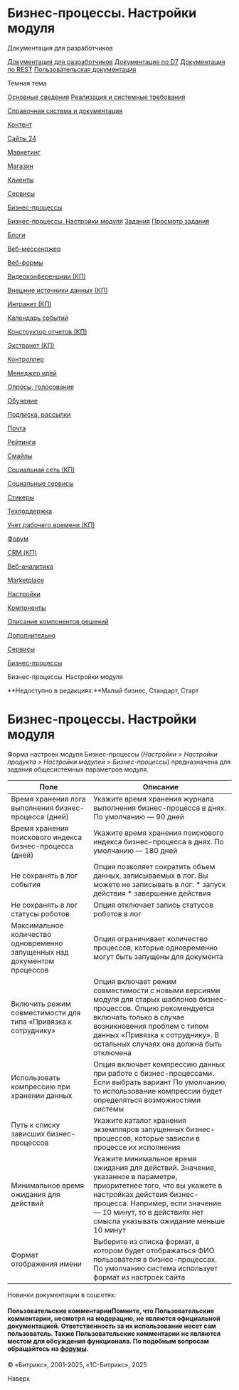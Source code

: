 # Бизнес-процессы. Настройки модуля

Документация для разработчиков

[Документация для разработчиков](https://dev.1c-bitrix.ru/api_help/)
[Документация по D7](https://dev.1c-bitrix.ru/api_d7/)
[Документация по REST](https://dev.1c-bitrix.ru/rest_help/)
[Пользовательская документация](https://dev.1c-bitrix.ru/user_help/)

Темная тема

[Основные сведения](/user_help/index.php)
[Реализация и системные требования](/user_help/reqintro.php)

[Справочная система и документация](/user_help/help/index.php)

[Контент](/user_help/content/index.php)

[Сайты 24](/user_help/sites24/index.php)

[Маркетинг](/user_help/marketing/index.php)

[Магазин](/user_help/store/index.php)

[Клиенты](/user_help/clients/index.php)

[Сервисы](/user_help/service/index.php)

[Бизнес-процессы](/user_help/service/bizproc/index.php)

[Бизнес-процессы. Настройки модуля](/user_help/service/bizproc/settings.php)
[Задания](/user_help/service/bizproc/bizproc_task_list.php)
[Просмотр задания](/user_help/service/bizproc/bizproc_task.php)

[Блоги](/user_help/service/blogs/index.php)

[Веб-мессенджер](/user_help/service/im/index.php)

[Веб-формы](/user_help/service/form/index.php)

[Видеоконференциии (КП)](/user_help/service/video/index.php)

[Внешние источники данных (КП)](/user_help/service/xdi/index.php)

[Интранет (КП)](/user_help/service/intranet/index.php)

[Календарь событий](/user_help/service/event_calendar/index.php)

[Конструктор отчетов (КП)](/user_help/service/report/index.php)

[Экстранет (КП)](/user_help/service/extranet/index.php)

[Контроллер](/user_help/service/controller/index.php)

[Менеджер идей](/user_help/service/idea/index.php)

[Опросы, голосования](/user_help/service/vote/index.php)

[Обучение](/user_help/service/learning/index.php)

[Подписка, рассылки](/user_help/service/subscribe/index.php)

[Почта](/user_help/service/mail/index.php)

[Рейтинги](/user_help/service/rating/index.php)

[Смайлы](/user_help/service/smile/index.php)

[Социальная сеть (КП)](/user_help/service/socialnetwork/index.php)

[Социальные сервисы](/user_help/service/socialservices/index.php)

[Стикеры](/user_help/service/stickers/index.php)

[Техподдержка](/user_help/service/support/index.php)

[Учет рабочего времени (КП)](/user_help/service/timeman/index.php)

[Форум](/user_help/service/forum/index.php)

[CRM (КП)](/user_help/service/crm/index.php)

[Веб-аналитика](/user_help/statistic/index.php)

[Marketplace](/user_help/marketplace/index.php)

[Настройки](/user_help/settings/index.php)

[Компоненты](/user_help/components/index.php)

[Описание компонентов решений](/user_help/description_decisions/index.php)

[Дополнительно](/user_help/additional/index.php)

[Сервисы](/user_help/service/index.php)

[Бизнес-процессы](/user_help/service/bizproc/index.php)

Бизнес-процессы. Настройки модуля

**Недоступно в редакциях:**Малый бизнес, Стандарт, Старт

# Бизнес-процессы. Настройки модуля

Форма настроек модуля Бизнес-процессы (*Настройки > Настройки продукта > Настройки модулей > Бизнес-процессы*) предназначена для задания общесистемных параметров модуля.

| Поле | Описание |
| --- | --- |
| Время хранения лога выполнения бизнес-процесса (дней) | Укажите время хранения журнала выполнения бизнес-процесса в днях.    По умолчанию — 90 дней |
| Время хранения поискового индекса бизнес-процесса (дней) | Укажите время хранения поискового индекса бизнес-процесса в днях.    По умолчанию — 180 дней |
| Не сохранять в лог события | Опция позволяет сократить объем данных, записываемых в лог.    Вы можете не записывать в лог:  * запуск действия * завершение действия |
| Не сохранять в лог статусы роботов | Опция отключает запись статусов роботов в лог |
| Максимальное количество одновременно запущенных над документом процессов | Опция ограничивает количество процессов, которые одновременно могут быть запущены для документа |
| Включить режим совместимости для типа «Привязка к сотруднику» | Опция включает режим совместимости с новыми версиями модуля для старых шаблонов бизнес-процессов.    Опцию рекомендуется включать только в случае возникновения проблем с типом данных «Привязка к сотруднику». В остальных случаях она должна быть отключена |
| Использовать компрессию при хранении данных | Опция включает компрессию данных при работе с бизнес-процессами.    Если выбрать вариант По умолчанию, то использование компрессии будет определяться возможностями системы |
| Путь к списку зависших бизнес-процессов | Укажите каталог хранения экземпляров запущенных бизнес-процессов, которые зависли в процессе их исполнения |
| Минимальное время ожидания для действий | Укажите минимальное время ожидания для действий.    Значение, указанное в параметре, приоритетнее того, что вы укажете в настройках действия бизнес-процесса. Например, если значение — 10 минут, то в действиях нет смысла указывать ожидание меньше 10 минут |
| Формат отображения имени | Выберите из списка формат, в котором будет отображаться ФИО пользователя в бизнес-процессах.    По умолчанию система использует формат из настроек сайта |

Новинки документации в соцсетях:

#### Пользовательские комментарииПомните, что Пользовательские комментарии, несмотря на модерацию, не являются официальной документацией. Ответственность за их использование несет сам пользователь. Также Пользовательские комментарии не являются местом для обсуждения функционала. По подобным вопросам обращайтесь на [форумы](http://dev.1c-bitrix.ru/community/forums/group1/).

© «Битрикс», 2001-2025, «1С-Битрикс», 2025

Наверх